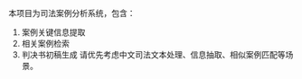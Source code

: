 <!-- Use this file to provide workspace-specific custom instructions to Copilot. For more details, visit https://code.visualstudio.com/docs/copilot/copilot-customization#_use-a-githubcopilotinstructionsmd-file -->
本项目为司法案例分析系统，包含：
1. 案例关键信息提取
2. 相关案例检索
3. 判决书初稿生成
请优先考虑中文司法文本处理、信息抽取、相似案例匹配等场景。